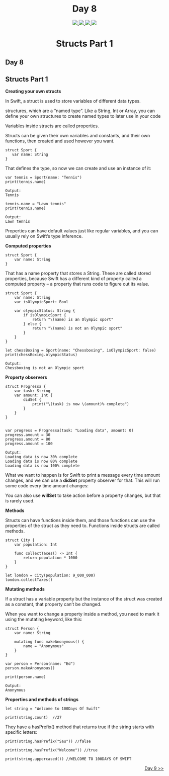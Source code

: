 <div align='center'>
    <h1>Day 8</h1> 
    <a class="header-badge" target="_blank" href="https://www.linkedin.com/in/saurabhmchavan/">
          <img src="https://img.shields.io/badge/style--5eba00.svg?label=LinkedIn&logo=linkedin&style=social">
    </a>   
    <a class="header-badge" target="_blank" href="https://twitter.com/100rabhcsmc">
          <img src="https://img.shields.io/badge/style--5eba00.svg?label=twitter&logo=twitter&style=social">
    </a>
    <a class="header-badge" target="_blank" href="https://instagram.com/100rabhch">
          <img src="https://img.shields.io/badge/style--5eba00.svg?label=instagram&logo=instagram&style=social">
    </a>
    <a class="header-badge" target="_blank" href="https://stackoverflow.com/users/12053852/saurabh-chavan?tab=profile">
          <img src="https://img.shields.io/badge/style--5eba00.svg?label=stackoverflow&logo=stackoverflow&style=social">
    </a>
 </div>

<div align='center'>
    <h1> Structs Part 1</h1> 
</div>

## Day 8

## Structs Part 1

**Creating your own structs**

In Swift, a struct is used to store variables of different data types.

structures, which are a “named type”. Like a String, Int or Array, you can define your own structures to create named types to later use in your code

Variables inside structs are called properties.

Structs can be given their own variables and constants, and their own functions, then created and used however you want.

```
struct Sport {
   var name: String
}
```

That defines the type, so now we can create and use an instance of it:

```
var tennis = Sport(name: "Tennis")
print(tennis.name)

Output:
Tennis

tennis.name = "Lawn tennis"
print(tennis.name)

Output:
Lawn tennis
```

Properties can have default values just like regular variables, and you can usually rely on Swift’s type inference.

**Computed properties**

```
struct Sport {
    var name: String
}
```

That has a name property that stores a String. These are called stored properties, because Swift has a different kind of property called a computed property – a property that runs code to figure out its value.

```
struct Sport {
    var name: String
    var isOlympicSport: Bool

    var olympicStatus: String {
        if isOlympicSport {
            return "\(name) is an Olympic sport"
        } else {
            return "\(name) is not an Olympic sport"
        }
    }
}

let chessBoxing = Sport(name: "Chessboxing", isOlympicSport: false)
print(chessBoxing.olympicStatus)

Output:
Chessboxing is not an Olympic sport
```

**Property observers**

```
struct Progressa {
    var task: String
    var amount: Int {
        didSet {
            print("\(task) is now \(amount)% complete")
        }
    }
}


var progress = Progressa(task: "Loading data", amount: 0)
progress.amount = 30
progress.amount = 80
progress.amount = 100

Output:
Loading data is now 30% complete
Loading data is now 80% complete
Loading data is now 100% complete
```

What we want to happen is for Swift to print a message every time amount changes, and we can use a **didSet** property observer for that. This will run some code every time amount changes:

You can also use **willSet** to take action before a property changes, but that is rarely used.

**Methods**

Structs can have functions inside them, and those functions can use the properties of the struct as they need to. Functions inside structs are called methods.

```
struct City {
    var population: Int

    func collectTaxes() -> Int {
        return population * 1000
    }
}

let london = City(population: 9_000_000)
london.collectTaxes()
```

**Mutating methods**

If a struct has a variable property but the instance of the struct was created as a constant, that property can’t be changed.

When you want to change a property inside a method, you need to mark it using the mutating keyword, like this:

```
struct Person {
    var name: String

    mutating func makeAnonymous() {
        name = "Anonymous"
    }
}

var person = Person(name: "Ed")
person.makeAnonymous()

print(person.name)

Output:
Anonymous
```

**Properties and methods of strings**

```
let string = "Welcome to 100Days Of Swift"

print(string.count)  //27
```

They have a hasPrefix() method that returns true if the string starts with specific letters:

```
print(string.hasPrefix("Sau")) //false

print(string.hasPrefix("Welcome")) //true

print(string.uppercased()) //WELCOME TO 100DAYS OF SWIFT

```

<div align="right">
    <a href="https://github.com/100rabhcsmc/100DaysOfSwift/tree/main/Day9">
          Day 9 >>
    </a>
 </div>
